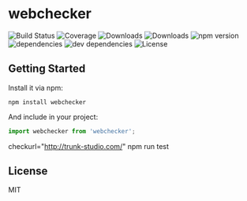 # webchecker

![Build Status](https://img.shields.io/travis/trunk-studio/webchecker.svg)
![Coverage](https://img.shields.io/coveralls/trunk-studio/webchecker.svg)
![Downloads](https://img.shields.io/npm/dm/webchecker.svg)
![Downloads](https://img.shields.io/npm/dt/webchecker.svg)
![npm version](https://img.shields.io/npm/v/webchecker.svg)
![dependencies](https://img.shields.io/david/trunk-studio/webchecker.svg)
![dev dependencies](https://img.shields.io/david/dev/trunk-studio/webchecker.svg)
![License](https://img.shields.io/npm/l/webchecker.svg)



## Getting Started

Install it via npm:

```shell
npm install webchecker
```

And include in your project:

```javascript
import webchecker from 'webchecker';
```

checkurl="http://trunk-studio.com/" npm run test

## License

MIT
